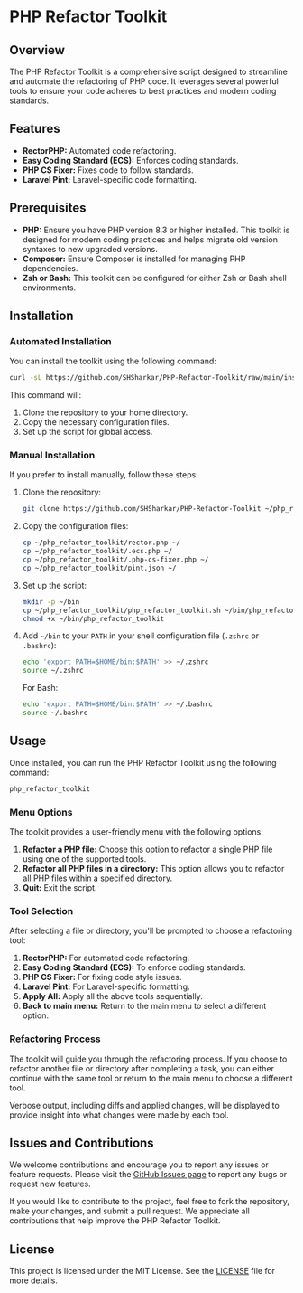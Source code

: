 # PHP Refactor Toolkit

## Overview

The PHP Refactor Toolkit is a comprehensive script designed to streamline and automate the refactoring of PHP code. It leverages several powerful tools to ensure your code adheres to best practices and modern coding standards.

## Features

- **RectorPHP:** Automated code refactoring.
- **Easy Coding Standard (ECS):** Enforces coding standards.
- **PHP CS Fixer:** Fixes code to follow standards.
- **Laravel Pint:** Laravel-specific code formatting.

## Prerequisites

- **PHP:** Ensure you have PHP version 8.3 or higher installed. This toolkit is designed for modern coding practices and helps migrate old version syntaxes to new upgraded versions.
- **Composer:** Ensure Composer is installed for managing PHP dependencies.
- **Zsh or Bash:** This toolkit can be configured for either Zsh or Bash shell environments.

## Installation

### Automated Installation

You can install the toolkit using the following command:

```sh
curl -sL https://github.com/SHSharkar/PHP-Refactor-Toolkit/raw/main/installer.sh | bash
```

This command will:

1. Clone the repository to your home directory.
2. Copy the necessary configuration files.
3. Set up the script for global access.

### Manual Installation

If you prefer to install manually, follow these steps:

1. Clone the repository:

   ```sh
   git clone https://github.com/SHSharkar/PHP-Refactor-Toolkit ~/php_refactor_toolkit
   ```

2. Copy the configuration files:

   ```sh
   cp ~/php_refactor_toolkit/rector.php ~/
   cp ~/php_refactor_toolkit/.ecs.php ~/
   cp ~/php_refactor_toolkit/.php-cs-fixer.php ~/
   cp ~/php_refactor_toolkit/pint.json ~/
   ```

3. Set up the script:

   ```sh
   mkdir -p ~/bin
   cp ~/php_refactor_toolkit/php_refactor_toolkit.sh ~/bin/php_refactor_toolkit
   chmod +x ~/bin/php_refactor_toolkit
   ```

4. Add `~/bin` to your `PATH` in your shell configuration file (`.zshrc` or `.bashrc`):

   ```sh
   echo 'export PATH=$HOME/bin:$PATH' >> ~/.zshrc
   source ~/.zshrc
   ```

   For Bash:

   ```sh
   echo 'export PATH=$HOME/bin:$PATH' >> ~/.bashrc
   source ~/.bashrc
   ```

## Usage

Once installed, you can run the PHP Refactor Toolkit using the following command:

```sh
php_refactor_toolkit
```

### Menu Options

The toolkit provides a user-friendly menu with the following options:

1. **Refactor a PHP file:** Choose this option to refactor a single PHP file using one of the supported tools.
2. **Refactor all PHP files in a directory:** This option allows you to refactor all PHP files within a specified directory.
3. **Quit:** Exit the script.

### Tool Selection

After selecting a file or directory, you'll be prompted to choose a refactoring tool:

1. **RectorPHP:** For automated code refactoring.
2. **Easy Coding Standard (ECS):** To enforce coding standards.
3. **PHP CS Fixer:** For fixing code style issues.
4. **Laravel Pint:** For Laravel-specific formatting.
5. **Apply All:** Apply all the above tools sequentially.
6. **Back to main menu:** Return to the main menu to select a different option.

### Refactoring Process

The toolkit will guide you through the refactoring process. If you choose to refactor another file or directory after completing a task, you can either continue with the same tool or return to the main menu to choose a different tool.

Verbose output, including diffs and applied changes, will be displayed to provide insight into what changes were made by each tool.

## Issues and Contributions

We welcome contributions and encourage you to report any issues or feature requests. Please visit the [GitHub Issues page](https://github.com/SHSharkar/PHP-Refactor-Toolkit/issues) to report any bugs or request new features.

If you would like to contribute to the project, feel free to fork the repository, make your changes, and submit a pull request. We appreciate all contributions that help improve the PHP Refactor Toolkit.

## License

This project is licensed under the MIT License. See the [LICENSE](https://github.com/SHSharkar/PHP-Refactor-Toolkit/blob/main/LICENSE) file for more details.
